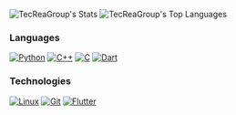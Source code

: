 ![TecReaGroup's Stats](https://github-readme-stats.vercel.app/api?username=TecReaGroup&theme=vue-dark&show_icons=true&hide_border=true&count_private=false)
![TecReaGroup's Top Languages](https://github-readme-stats.vercel.app/api/top-langs/?username=TecReaGroup&theme=vue-dark&show_icons=true&hide_border=true&layout=compact)

### Languages
[![Python](https://img.shields.io/badge/Python-3776AB?style=for-the-badge&logo=python&logoColor=white)](https://www.python.org)
[![C++](https://img.shields.io/badge/C++-00599C?style=for-the-badge&logo=cplusplus&logoColor=white)](https://isocpp.org/)
[![C](https://img.shields.io/badge/C-A8B9CC?style=for-the-badge&logo=c&logoColor=black)](https://en.wikipedia.org/wiki/C_(programming_language))
[![Dart](https://img.shields.io/badge/Dart-0175C2?style=for-the-badge&logo=dart&logoColor=white)](https://dart.dev)

### Technologies
[![Linux](https://img.shields.io/badge/Linux-FCC624?style=for-the-badge&logo=linux&logoColor=black)](https://www.linux.org/)
[![Git](https://img.shields.io/badge/Git-F05032?style=for-the-badge&logo=git&logoColor=white)](https://git-scm.com/)
[![Flutter](https://img.shields.io/badge/Flutter-02569B?style=for-the-badge&logo=flutter&logoColor=white)](https://flutter.dev)

